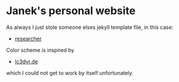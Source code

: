 # Janek's personal website


As always I just stole someone elses jekyll template file, in this case:

- [researcher](https://github.com/bk2dcradle/researcher)

Color scheme is inspired by

- [lc3dyr.de](https://github.com/laerador/lc3dyr.de)

which I could not get to work by itself unfortunately.
